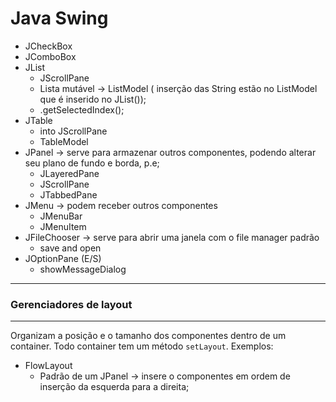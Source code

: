 # Java Swing

- JCheckBox
- JComboBox
- JList
    - JScrollPane
    - Lista mutável -> ListModel ( inserção das String estão no ListModel que é inserido no JList());
    - .getSelectedIndex();
- JTable 
    - into JScrollPane
    - TableModel
- JPanel -> serve para armazenar outros componentes, podendo alterar seu plano de fundo e borda, p.e;
    - JLayeredPane
    - JScrollPane
    - JTabbedPane
- JMenu -> podem receber outros componentes
    - JMenuBar
    - JMenuItem
- JFileChooser -> serve para abrir uma janela com o file manager padrão
    - save and open
- JOptionPane (E/S)
    - showMessageDialog

---
### Gerenciadores de layout
---

Organizam a posição e o tamanho dos componentes dentro de um container. Todo container tem um método `setLayout`. Exemplos:

- FlowLayout
    - Padrão de um JPanel -> insere o componentes em ordem de inserção da esquerda para a direita;

